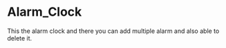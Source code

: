 # Alarm_Clock
This the alarm clock and there you can add multiple alarm and also able to delete it.
